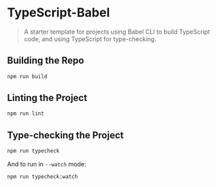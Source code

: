 # TypeScript-Babel

> A starter template for projects using Babel CLI to build TypeScript code, and using TypeScript for type-checking.

## Building the Repo

```sh
npm run build
```

## Linting the Project

```sh
npm run lint
```

## Type-checking the Project

```sh
npm run typecheck
```

And to run in `--watch` mode:

```sh
npm run typecheck:watch
```
